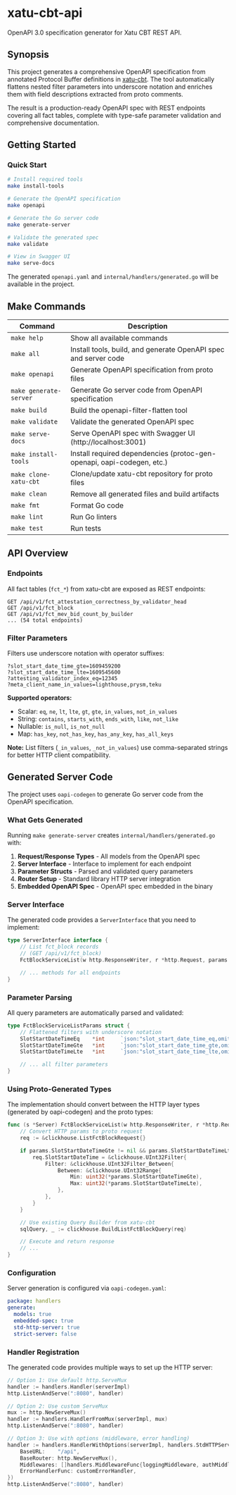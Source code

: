 # xatu-cbt-api

OpenAPI 3.0 specification generator for Xatu CBT REST API.

## Synopsis

This project generates a comprehensive OpenAPI specification from annotated Protocol Buffer definitions in [xatu-cbt](https://github.com/ethpandaops/xatu-cbt). The tool automatically flattens nested filter parameters into underscore notation and enriches them with field descriptions extracted from proto comments.

The result is a production-ready OpenAPI spec with REST endpoints covering all fact tables, complete with type-safe parameter validation and comprehensive documentation.

## Getting Started

### Quick Start

```bash
# Install required tools
make install-tools

# Generate the OpenAPI specification
make openapi

# Generate the Go server code
make generate-server

# Validate the generated spec
make validate

# View in Swagger UI
make serve-docs
```

The generated `openapi.yaml` and `internal/handlers/generated.go` will be available in the project.

## Make Commands

| Command | Description |
|---------|-------------|
| `make help` | Show all available commands |
| `make all` | Install tools, build, and generate OpenAPI spec and server code |
| `make openapi` | Generate OpenAPI specification from proto files |
| `make generate-server` | Generate Go server code from OpenAPI specification |
| `make build` | Build the openapi-filter-flatten tool |
| `make validate` | Validate the generated OpenAPI spec |
| `make serve-docs` | Serve OpenAPI spec with Swagger UI (http://localhost:3001) |
| `make install-tools` | Install required dependencies (protoc-gen-openapi, oapi-codegen, etc.) |
| `make clone-xatu-cbt` | Clone/update xatu-cbt repository for proto files |
| `make clean` | Remove all generated files and build artifacts |
| `make fmt` | Format Go code |
| `make lint` | Run Go linters |
| `make test` | Run tests |

## API Overview

### Endpoints

All fact tables (`fct_*`) from xatu-cbt are exposed as REST endpoints:

```
GET /api/v1/fct_attestation_correctness_by_validator_head
GET /api/v1/fct_block
GET /api/v1/fct_mev_bid_count_by_builder
... (54 total endpoints)
```

### Filter Parameters

Filters use underscore notation with operator suffixes:

```
?slot_start_date_time_gte=1609459200
?slot_start_date_time_lte=1609545600
?attesting_validator_index_eq=12345
?meta_client_name_in_values=lighthouse,prysm,teku
```

**Supported operators:**
- Scalar: `eq`, `ne`, `lt`, `lte`, `gt`, `gte`, `in_values`, `not_in_values`
- String: `contains`, `starts_with`, `ends_with`, `like`, `not_like`
- Nullable: `is_null`, `is_not_null`
- Map: `has_key`, `not_has_key`, `has_any_key`, `has_all_keys`

**Note:** List filters (`_in_values`, `_not_in_values`) use comma-separated strings for better HTTP client compatibility.

## Generated Server Code

The project uses `oapi-codegen` to generate Go server code from the OpenAPI specification.

### What Gets Generated

Running `make generate-server` creates `internal/handlers/generated.go` with:

1. **Request/Response Types** - All models from the OpenAPI spec
2. **Server Interface** - Interface to implement for each endpoint
3. **Parameter Structs** - Parsed and validated query parameters
4. **Router Setup** - Standard library HTTP server integration
5. **Embedded OpenAPI Spec** - OpenAPI spec embedded in the binary

### Server Interface

The generated code provides a `ServerInterface` that you need to implement:

```go
type ServerInterface interface {
    // List fct_block records
    // (GET /api/v1/fct_block)
    FctBlockServiceList(w http.ResponseWriter, r *http.Request, params FctBlockServiceListParams)

    // ... methods for all endpoints
}
```

### Parameter Parsing

All query parameters are automatically parsed and validated:

```go
type FctBlockServiceListParams struct {
    // Flattened filters with underscore notation
    SlotStartDateTimeEq    *int     `json:"slot_start_date_time_eq,omitempty"`
    SlotStartDateTimeGte   *int     `json:"slot_start_date_time_gte,omitempty"`
    SlotStartDateTimeLte   *int     `json:"slot_start_date_time_lte,omitempty"`

    // ... all filter parameters
}
```

### Using Proto-Generated Types

The implementation should convert between the HTTP layer types (generated by oapi-codegen) and the proto types:

```go
func (s *Server) FctBlockServiceList(w http.ResponseWriter, r *http.Request, params handlers.FctBlockServiceListParams) {
    // Convert HTTP params to proto request
    req := &clickhouse.ListFctBlockRequest{}

    if params.SlotStartDateTimeGte != nil && params.SlotStartDateTimeLte != nil {
        req.SlotStartDateTime = &clickhouse.UInt32Filter{
            Filter: &clickhouse.UInt32Filter_Between{
                Between: &clickhouse.UInt32Range{
                    Min: uint32(*params.SlotStartDateTimeGte),
                    Max: uint32(*params.SlotStartDateTimeLte),
                },
            },
        }
    }

    // Use existing Query Builder from xatu-cbt
    sqlQuery, _ := clickhouse.BuildListFctBlockQuery(req)

    // Execute and return response
    // ...
}
```

### Configuration

Server generation is configured via `oapi-codegen.yaml`:

```yaml
package: handlers
generate:
  models: true
  embedded-spec: true
  std-http-server: true
  strict-server: false
```

### Handler Registration

The generated code provides multiple ways to set up the HTTP server:

```go
// Option 1: Use default http.ServeMux
handler := handlers.Handler(serverImpl)
http.ListenAndServe(":8080", handler)

// Option 2: Use custom ServeMux
mux := http.NewServeMux()
handler := handlers.HandlerFromMux(serverImpl, mux)
http.ListenAndServe(":8080", handler)

// Option 3: Use with options (middleware, error handling)
handler := handlers.HandlerWithOptions(serverImpl, handlers.StdHTTPServerOptions{
    BaseURL:    "/api",
    BaseRouter: http.NewServeMux(),
    Middlewares: []handlers.MiddlewareFunc{loggingMiddleware, authMiddleware},
    ErrorHandlerFunc: customErrorHandler,
})
http.ListenAndServe(":8080", handler)
```

